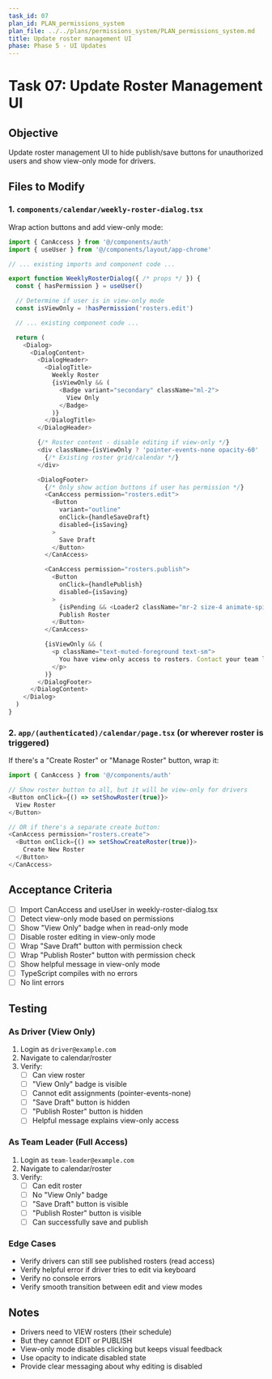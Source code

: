 ```yaml
---
task_id: 07
plan_id: PLAN_permissions_system
plan_file: ../../plans/permissions_system/PLAN_permissions_system.md
title: Update roster management UI
phase: Phase 5 - UI Updates
---
```


# Task 07: Update Roster Management UI

## Objective

Update roster management UI to hide publish/save buttons for unauthorized users and show view-only mode for drivers.

## Files to Modify

### 1. `components/calendar/weekly-roster-dialog.tsx`

Wrap action buttons and add view-only mode:

```typescript
import { CanAccess } from '@/components/auth'
import { useUser } from '@/components/layout/app-chrome'

// ... existing imports and component code ...

export function WeeklyRosterDialog({ /* props */ }) {
  const { hasPermission } = useUser()

  // Determine if user is in view-only mode
  const isViewOnly = !hasPermission('rosters.edit')

  // ... existing component code ...

  return (
    <Dialog>
      <DialogContent>
        <DialogHeader>
          <DialogTitle>
            Weekly Roster
            {isViewOnly && (
              <Badge variant="secondary" className="ml-2">
                View Only
              </Badge>
            )}
          </DialogTitle>
        </DialogHeader>

        {/* Roster content - disable editing if view-only */}
        <div className={isViewOnly ? 'pointer-events-none opacity-60' : ''}>
          {/* Existing roster grid/calendar */}
        </div>

        <DialogFooter>
          {/* Only show action buttons if user has permission */}
          <CanAccess permission="rosters.edit">
            <Button
              variant="outline"
              onClick={handleSaveDraft}
              disabled={isSaving}
            >
              Save Draft
            </Button>
          </CanAccess>

          <CanAccess permission="rosters.publish">
            <Button
              onClick={handlePublish}
              disabled={isSaving}
            >
              {isPending && <Loader2 className="mr-2 size-4 animate-spin" />}
              Publish Roster
            </Button>
          </CanAccess>

          {isViewOnly && (
            <p className="text-muted-foreground text-sm">
              You have view-only access to rosters. Contact your team leader to make changes.
            </p>
          )}
        </DialogFooter>
      </DialogContent>
    </Dialog>
  )
}
```

### 2. `app/(authenticated)/calendar/page.tsx` (or wherever roster is triggered)

If there's a "Create Roster" or "Manage Roster" button, wrap it:

```typescript
import { CanAccess } from '@/components/auth'

// Show roster button to all, but it will be view-only for drivers
<Button onClick={() => setShowRoster(true)}>
  View Roster
</Button>

// OR if there's a separate create button:
<CanAccess permission="rosters.create">
  <Button onClick={() => setShowCreateRoster(true)}>
    Create New Roster
  </Button>
</CanAccess>
```

## Acceptance Criteria

- [ ] Import CanAccess and useUser in weekly-roster-dialog.tsx
- [ ] Detect view-only mode based on permissions
- [ ] Show "View Only" badge when in read-only mode
- [ ] Disable roster editing in view-only mode
- [ ] Wrap "Save Draft" button with permission check
- [ ] Wrap "Publish Roster" button with permission check
- [ ] Show helpful message in view-only mode
- [ ] TypeScript compiles with no errors
- [ ] No lint errors

## Testing

### As Driver (View Only)
1. Login as `driver@example.com`
2. Navigate to calendar/roster
3. Verify:
   - [ ] Can view roster
   - [ ] "View Only" badge is visible
   - [ ] Cannot edit assignments (pointer-events-none)
   - [ ] "Save Draft" button is hidden
   - [ ] "Publish Roster" button is hidden
   - [ ] Helpful message explains view-only access

### As Team Leader (Full Access)
1. Login as `team-leader@example.com`
2. Navigate to calendar/roster
3. Verify:
   - [ ] Can edit roster
   - [ ] No "View Only" badge
   - [ ] "Save Draft" button is visible
   - [ ] "Publish Roster" button is visible
   - [ ] Can successfully save and publish

### Edge Cases
- Verify drivers can still see published rosters (read access)
- Verify helpful error if driver tries to edit via keyboard
- Verify no console errors
- Verify smooth transition between edit and view modes

## Notes

- Drivers need to VIEW rosters (their schedule)
- But they cannot EDIT or PUBLISH
- View-only mode disables clicking but keeps visual feedback
- Use opacity to indicate disabled state
- Provide clear messaging about why editing is disabled
